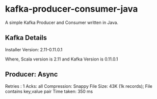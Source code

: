 # kafka-producer-consumer-java
A simple Kafka Producer and Consumer written in Java.

## Kafka Details
Installer Version: 2.11-0.11.0.1

Where, Scala version is 2.11 and Kafka Version is 0.11.0.1

## Producer: Async
Retries : 1
Acks: all 
Compression: Snappy
File Size: 43K (1k records); File contains key,value pair
Time taken: 350 ms




